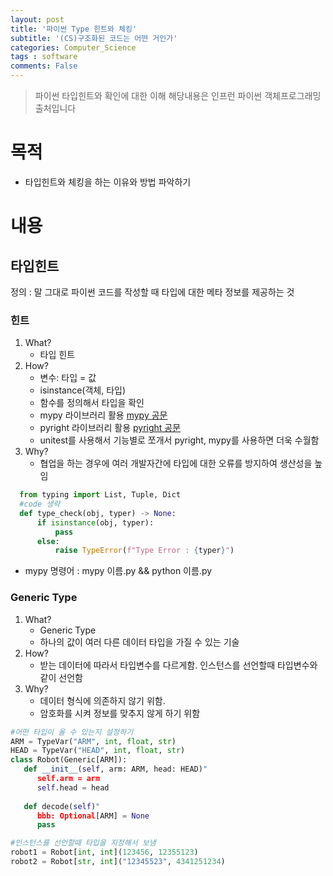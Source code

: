 ```yaml
---
layout: post
title: '파이썬 Type 힌트와 체킹'
subtitle: '(CS)구조화된 코드는 어떤 거인가'
categories: Computer_Science
tags : software
comments: False
---
```


> 파이썬 타입힌트와 확인에 대한 이해
> 해당내용은 인프런 파이썬 객체프로그래밍 출처입니다

# 목적
- 타입힌트와 체킹을 하는 이유와 방법 파악하기

# 내용

## 타입힌트 

정의 : 말 그대로 파이썬 코드를 작성할 때 타입에 대한 메타 정보를 제공하는 것

### 힌트
1. What?
    - 타입 힌트
2. How?
    - 변수: 타입 = 값
    - isinstance(객체, 타입)
    - 함수를 정의해서 타입을 확인
    - mypy 라이브러리 활용 [mypy 공문](https://mypy.readthedocs.io/en/stable/getting_started.html)
    - pyright 라이브러리 활용 [pyright 공문](https://github.com/microsoft/pyright)
    - unitest를 사용해서 기능별로 쪼개서 pyright, mypy를 사용하면 더욱 수월함 
3. Why?
    - 협업을 하는 경우에 여러 개발자간에 타입에 대한 오류를 방지하여 생산성을 높임

```python 
  from typing import List, Tuple, Dict
  #code 생략
  def type_check(obj, typer) -> None:
      if isinstance(obj, typer):
          pass
      else:
          raise TypeError(f"Type Error : {typer}")
```

- mypy 명령어 : mypy 이름.py && python 이름.py

### Generic Type
1. What?
   - Generic Type
   - 하나의 값이 여러 다른 데이터 타입을 가질 수 있는 기술
2. How?
   - 받는 데이터에 따라서 타입변수를 다르게함. 인스턴스를 선언할때 타입변수와 같이 선언함
3. Why?
   - 데이터 형식에 의존하지 않기 위함.
   - 암호화를 시켜 정보를 맞추지 않게 하기 위함

```python 
#어떤 타입이 올 수 있는지 설정하기
ARM = TypeVar("ARM", int, float, str)
HEAD = TypeVar("HEAD", int, float, str)
class Robot(Generic[ARM]):
   def __init__(self, arm: ARM, head: HEAD)"
      self.arm = arm
      self.head = head
      
   def decode(self)"
      bbb: Optional[ARM] = None
      pass

#인스턴스를 선언할때 타입을 지정해서 보냄
robot1 = Robot[int, int](123456, 12355123)
robot2 = Robot[str, int]("12345523", 4341251234)
```